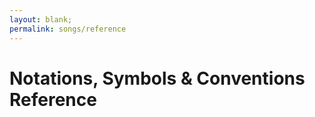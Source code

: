 ```yaml
---
layout: blank;
permalink: songs/reference
---
```


Notations, Symbols & Conventions Reference
==========================================

